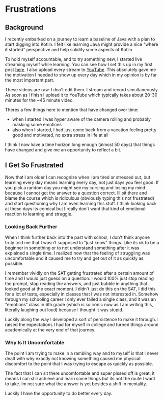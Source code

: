 # Frustrations

## Background
I recently embarked on a journey to learn a baseline of Java with a plan to start digging into Kotlin. I felt like learning Java might provide a nice "where it started" perspective and help solidify some aspects of Kotlin.

To hold myself accountable, and to try something new, I started live streaming myself while learning. You can see how I set this up in my first post [here](/Projects/live-stream-learning.html). I also upload every stream to [YouTube](https://www.youtube.com/@thomasmunayyer7817). This absolutely gave me the motivation I needed to show up every day which in my opinion is by far the most important part.

These videos are raw. I don't edit them. I stream and record simultaneously. As soon as I finish I upload it to YouTube which typically takes about 20-30 minutes for the ~45 minute video.

Theres a few things here to mention that have changed over time:
- when I started I was hyper aware of the camera rolling and probably masking some emotions
- also when I started, I had just come back from a vacation feeling pretty good and motivated, no extra stress in life at all

I think I now have a time horizon long enough (almost 50 days) that things have changed and give me an opportunity to reflect a bit.
## I Get So Frustrated
Now that I am older I can recognize when I am tired or stressed out, but learning every day means learning every day, not just days you feel good. If you pick a random day you might see my cursing and losing my mind because I cannot get the answer to a question correct. Ill sit there and blame the course which is ridiculous (obviously typing this not frustrated) and start questioning why I am even learning this stuff. I think looking back at these days its comical but I really don't want that kind of emotional reaction to learning and struggle.
### Looking Back Further
When I think further back into the past with school, I don't think anyone truly told me that I wasn't supposed to "just know" things. Like its ok to be a beginner in something or to not understand something after it was explained a single time. I realized now that the feeling of struggling was uncomfortable and it caused me to try and get out of it as quickly as possible.

I remember vividly on the SAT getting frustrated after a certain amount of time and I would just guess on a question. I would 100% just stop reading the prompt, stop reading the answers, and just bubble in anything that looked good at the exact moment. I didn't just do this on the SAT, I did this for a lot of tests, especially in classes that I was not interested in. Somehow through my schooling career I only ever failed a single class, and it was an "emotions" class in 6th grade (which is so ironic now as I am writing this, literally laughing out loud) because I thought it was stupid.

Luckily along the way I developed a sort of persistence to make it through. I raised the expectations I had for myself in college and turned things around academically at the very end of that journey.

### Why Is It Uncomfortable
The point I am trying to make in a rambling way and to myself is that I never dealt with why exactly not knowing something caused me physical discomfort to the point that I was trying to escape as quickly as possible.

The fact that I can sit there uncomfortable and super pissed off is great, it means I can still achieve and learn some things but its not the route I want to take. Im not sure what the answer is yet besides a shift in mentality.

Luckily I have the opportunity to do better every day.


